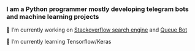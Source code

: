 ### I am a Python programmer mostly developing telegram bots and machine learning projects
 🔭 I’m currently working on [Stackoverflow search engine](https://github.com/TyKo0707/stackoverflow_search) and [Queue Bot](https://github.com/Kirusha3000/QueueBot)
 
 🌱 I’m currently learning Tensorflow/Keras
<!--
**Kirusha3000/Kirusha3000** is a ✨ _special_ ✨ repository because its `README.md` (this file) appears on your GitHub profile.

Here are some ideas to get you started:

- 🔭 I’m currently working on Stack
- 🌱 I’m currently learning ...
- 👯 I’m looking to collaborate on ...
- 🤔 I’m looking for help with ...
- 💬 Ask me about ...
- 📫 How to reach me: ...
- 😄 Pronouns: ...
- ⚡ Fun fact: ...
-->
